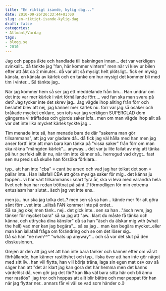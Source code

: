 ```yaml
---
title: "En riktigt isande, kylig dag..."
date: 2010-09-26T20:33:44+01:00
slug: en-riktigt-isande-kylig-dag
draft: false
categories:
- Allmänt/Vardag
tags:
- blogg.se
- 2010
---
```

Jag och pappa åkte och handlade till bakningen innan... det var verkligen svinkallt.. då tänkte jag "fan, här kommer vintern" men när vi klev ur bilen efter att åkt ca 2 minuter.. då var allt så mysigt helt plötsligt.. fick en mysig känsla, en känsla av kärlek och en tanke om hur mysigt det kommer bli med tim i vinter... Så tänkte jag..  
  
När jag kommer hem så ser jag ett meddelande från tim... Han undrar om det inte var mer kärlek i vårt förhållande förr.... vad fan ska man svara på det? Jag tycker inte det skrev jag.. Jag vägde ihop allting från förr och beslutet blev att nej, jag känner mer kärlek nu. förr var jag så osäker och bråkade mycket enklare, sen iofs var jag verkligen SUPERGLAD dom gångerna vi träffades och gjorde saker iofs.. men om man vägde ihop allt så var det inte lika mycket kärlek tyckte jag...  
  
Tim menade inte så, han menade bara de där "sakerna man gör tillsammans", att jag var gladare då.. då fick jag väl hålla med han men jag anser fortf. inte att man bara kan tänka på "vissa saker" från förr om man ska räkna "mängden kärlek"... anyway... det var ju lite failat av mig att tänka på hur perfekt allt är nu, när tim inte känner så.. herregud vad drygt.. fast sen nu precis så skulle han försöka förklara..  
  
typ.. att han inte "cba" = cant be arsed och vad jag har tolkat det som = pallar inte.. Han iallafall CBA att göra mysiga saker för mig.. det känns ju toppen.. vi har vart tillsammans i snart fyra år, ska vi leva med varandra hela livet och han har redan tröttnat på sånt..? förmodligen för min extrema entusiasm har slutat.. äsch jag vet inte ens..  
  
men ja.. hur ska jag tolka det..? men sen så sa han .. kände mer för att göra sånt förr ..vet inte ..alltså FAN kommer inte på ordet..  
Så sa jag okej men tänk.. nej.. det gick inte.. sen sa han .."äsch nvm, jag tänker för mycket bara" så sa jag att "aw.. klart du måste få tänka och känna, och uttrycka dina känslor" då sa han "äsch du älskar mig wth (what the hell) vad mer kan jag begära"... så sa jag .. man kan begära mycket..eller man kan iallafall fråga om förändring och se om det löser sig..  
Då sa han "ne nvm^^" "whats up anyway"... och så var det slut på den disskusionen..  
  
  
  
Grejen är den att jag vet att han inte bara tänker och känner efter om vårat förhållande, han känner rastlöshet och typ.. ilska över att han inte gör något med sitt liv.. han vill flytta, han vill börja träna, laga sin egen mat osv osv så säger han att "det är klart jag kan göra det här hemma men det känns värdelöst då, vem gör jag det för? kan lika väl bara sitta här och bli ännu mer rastlös"  jag tror och hoppas att allt blir bättre och mer peppat för han när jag flyttar ner.. annars får vi väl se vad som händer o.0